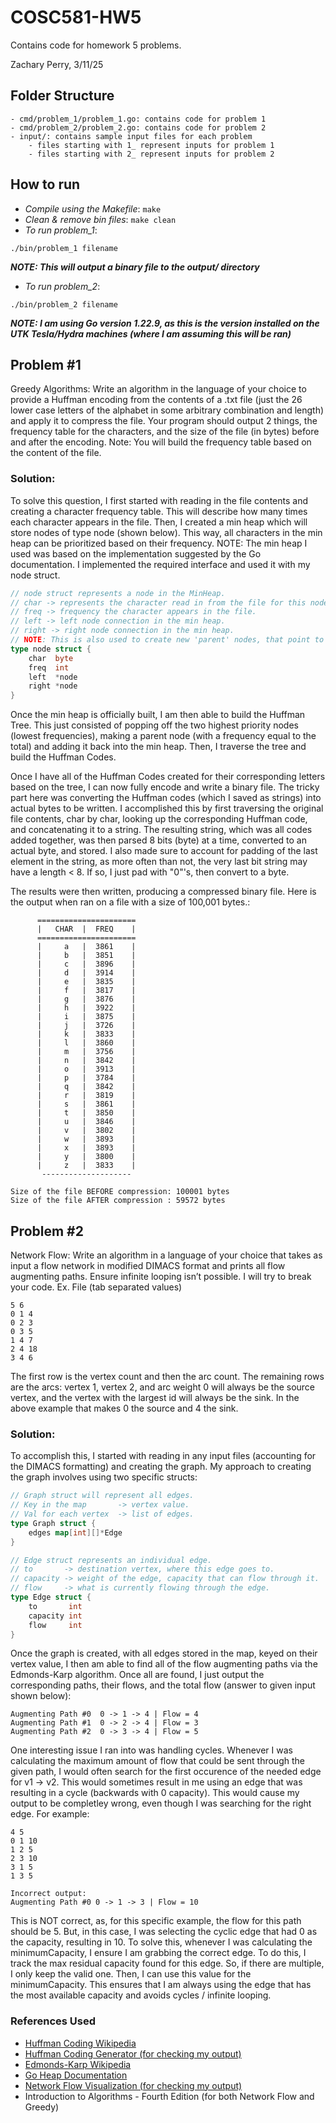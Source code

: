 # COSC581-HW5
Contains code for homework 5 problems.

Zachary Perry, 3/11/25

## Folder Structure
```
- cmd/problem_1/problem_1.go: contains code for problem 1
- cmd/problem_2/problem_2.go: contains code for problem 2
- input/: contains sample input files for each problem
    - files starting with 1_ represent inputs for problem 1
    - files starting with 2_ represent inputs for problem 2
```

## How to run 
- _Compile using the Makefile_: `make`
- _Clean & remove bin files_: `make clean`
- _To run problem_1_:
```
./bin/problem_1 filename
```
***NOTE: This will output a binary file to the output/ directory***


- _To run problem_2_:
```
./bin/problem_2 filename
```

***NOTE: I am using Go version 1.22.9, as this is the version installed on the UTK Tesla/Hydra machines (where I am assuming this will be ran)***

## Problem #1 
Greedy Algorithms: Write an algorithm in the language of your choice to provide
a Huffman encoding from the contents of a .txt file (just the 26 lower case letters
of the alphabet in some arbitrary combination and length) and apply it to
compress the file. Your program should output 2 things, the frequency table for
the characters, and the size of the file (in bytes) before and after the encoding.
Note: You will build the frequency table based on the content of the file.

### Solution:
To solve this question, I first started with reading in the file contents and creating a character frequency table. This will describe how many times each character appears in the file. Then, I created a min heap which will store nodes of type node (shown below). This way, all characters in the min heap can be prioritized based on their frequency. NOTE: The min heap I used was based on the implementation suggested by the Go documentation. I implemented the required interface and used it with my node struct.
```Go
// node struct represents a node in the MinHeap.
// char -> represents the character read in from the file for this node.
// freq -> frequency the character appears in the file.
// left -> left node connection in the min heap.
// right -> right node connection in the min heap.
// NOTE: This is also used to create new 'parent' nodes, that point to two 'char' nodes, with the frequency set to the total of both left.freq + right.freq.
type node struct {
	char  byte
	freq  int
	left  *node
	right *node
}
```

Once the min heap is officially built, I am then able to build the Huffman Tree. This just consisted of popping off the two highest priority nodes (lowest frequencies), making a parent node (with a frequency equal to the total) and adding it back into the min heap. Then, I traverse the tree and build the Huffman Codes. 

Once I have all of the Huffman Codes created for their corresponding letters based on the tree, I can now fully encode and write a binary file. The tricky part here was converting the Huffman codes (which I saved as strings) into actual bytes to be written. I accomplished this by first traversing the original file contents, char by char, looking up the corresponding Huffman code, and concatenating it to a string. The resulting string, which was all codes added together, was then parsed 8 bits (byte) at a time, converted to an actual byte, and stored. I also made sure to account for padding of the last element in the string, as more often than not, the very last bit string may have a length < 8. If so, I just pad with "0"'s, then convert to a byte.

The results were then written, producing a compressed binary file. Here is the output when ran on a file with a size of 100,001 bytes.:
```
      ====================== 
      |   CHAR  |  FREQ    |
      ====================== 
      |     a   |  3861    |
      |     b   |  3851    |
      |     c   |  3896    |
      |     d   |  3914    |
      |     e   |  3835    |
      |     f   |  3817    |
      |     g   |  3876    |
      |     h   |  3922    |
      |     i   |  3875    |
      |     j   |  3726    |
      |     k   |  3833    |
      |     l   |  3860    |
      |     m   |  3756    |
      |     n   |  3842    |
      |     o   |  3913    |
      |     p   |  3784    |
      |     q   |  3842    |
      |     r   |  3819    |
      |     s   |  3861    |
      |     t   |  3850    |
      |     u   |  3846    |
      |     v   |  3802    |
      |     w   |  3893    |
      |     x   |  3893    |
      |     y   |  3800    |
      |     z   |  3833    |
       -------------------- 

Size of the file BEFORE compression: 100001 bytes
Size of the file AFTER compression : 59572 bytes
```

## Problem #2
Network Flow: Write an algorithm in a language of your choice that takes as input a flow network in modified DIMACS format and prints all flow augmenting paths. Ensure infinite looping isn’t possible. I will try to break your code. Ex. File (tab separated values)

```
5 6
0 1 4
0 2 3
0 3 5
1 4 7
2 4 18
3 4 6
```

The first row is the vertex count and then the arc count. The remaining rows are the arcs: vertex 1, vertex 2, and arc weight 0 will always be the source vertex, and the vertex with the largest id will always be the sink. In the above example that makes 0 the source and 4 the sink.

### Solution:
To accomplish this, I started with reading in any input files (accounting for the DIMACS formatting) and creating the graph. My approach to creating the graph involves using two specific structs: 
```Go
// Graph struct will represent all edges.
// Key in the map       -> vertex value.
// Val for each vertex  -> list of edges.
type Graph struct {
	edges map[int][]*Edge
}

// Edge struct represents an individual edge.
// to       -> destination vertex, where this edge goes to.
// capacity -> weight of the edge, capacity that can flow through it.
// flow     -> what is currently flowing through the edge.
type Edge struct {
	to       int
	capacity int
	flow     int
}
```
Once the graph is created, with all edges stored in the map, keyed on their vertex value, I then am able to find all of the flow augmenting paths via the Edmonds-Karp algorithm. Once all are found, I just output the corresponding paths, their flows, and the total flow (answer to given input shown below):
```
Augmenting Path #0  0 -> 1 -> 4 | Flow = 4
Augmenting Path #1  0 -> 2 -> 4 | Flow = 3
Augmenting Path #2  0 -> 3 -> 4 | Flow = 5
```

One interesting issue I ran into was handling cycles. Whenever I was calculating the maximum amount of flow that could be sent through the given path, I would often search for the first occurence of the needed edge for v1 -> v2. This would sometimes result in me using an edge that was resulting in a cycle (backwards with 0 capacity). This would cause my output to be completley wrong, even though I was searching for the right edge. For example: 

```
4 5 
0 1 10 
1 2 5 
2 3 10 
3 1 5 
1 3 5 

Incorrect output:
Augmenting Path #0 0 -> 1 -> 3 | Flow = 10
```

This is NOT correct, as, for this specific example, the flow for this path should be 5. But, in this case, I was selecting the cyclic edge that had 0 as the capacity, resulting in 10. To solve this, whenever I was calculating the minimumCapacity, I ensure I am grabbing the correct edge. To do this, I track the max residual capacity found for this edge. So, if there are multiple, I only keep the valid one. Then, I can use this value for the minimumCapacity. This ensures that I am always using the edge that has the most available capacity and avoids cycles / infinite looping.

### References Used
- [Huffman Coding Wikipedia](https://en.wikipedia.org/wiki/Huffman_coding)
- [Huffman Coding Generator (for checking my output)](https://www.dcode.fr/huffman-tree-compression)
- [Edmonds-Karp Wikipedia](https://en.wikipedia.org/wiki/Edmonds–Karp_algorithm)
- [Go Heap Documentation](https://pkg.go.dev/container/heap)
- [Network Flow Visualization (for checking my output)](https://visualgo.net/en/maxflow)
- Introduction to Algorithms - Fourth Edition (for both Network Flow and Greedy)

